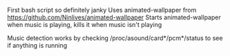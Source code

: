 First bash script so definitely janky
Uses animated-wallpaper from https://github.com/Ninlives/animated-wallpaper
Starts animated-wallpaper when music is playing, kills it when music isn't playing

Music detection works by checking /proc/asound/card\*/pcm\*/status to see if anything is running
